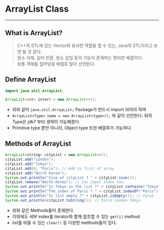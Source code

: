 # ArrayList Class
---
## What is ArrayList?
> C++의 STL에 있는 Vector와 유사한 역할을 할 수 있는, Java의 STL이라고 보면 될 것 같다.  
> 원소 삭제, 길이 반환, 원소 삽입 등의 기능이 존재하는 편리한 배열이다.  
> 보통 객체를 집어넣을 배열로 많이 선언한다.  

## Define ArrayList
```java
import java.util.ArrayList;

ArrayList<int> intarr = new ArrayList<>();
```
- 위와 같이 ```java.util.ArrayList;``` Package가 반드시 import 되어야 하며
- ```ArrayList<Type> name = new ArrayList<type>();``` 와 같이 선언한다. 뒤의 Type은 jdk7 부터 생략이 가능해졌다.
- Primitive type 뿐만 아니라, Object type 또한 배열화가 가능하다.

## Methods of ArrayList
```java
ArrayList<string> cityList = new ArrayList<>();
cityList.add("London");
cityList.add("Tokyo");
cityList.add(0, "Paris"); // Add to first of array
cityList.add("North Korea");
System.out.println("Size of cityList ? " + cityList.size());
cityList.remove("North Korea"); // Can input index too.
System.out.println("Is Tokyo in the list ?" + cityList.contains("Tokyo")); // True
System.out.println("The index of Paris ? " + cityList.indexOf("Paris")); // 0
System.out.println("Is list empty ?" + cityList.isEmpty()); // False
System.out.println(cityList.toString()); // Paris London Tokyo
```
- 위와 같은 Methods들이 존재한다.
- 이외에도 세부 index를 iterator와 함께 참조할 수 있는 ```get(i)``` method
- list를 비울 수 있는 ```clear()``` 등 다양한 methods들이 있다.
